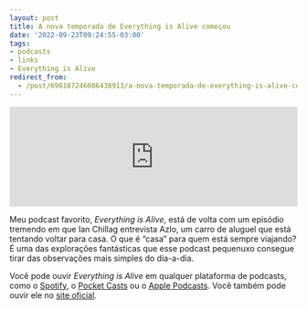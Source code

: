 ```yaml
---
layout: post
title: A nova temporada de Everything is Alive começou
date: '2022-09-23T09:24:55-03:00'
tags:
- podcasts
- links
- Everything is Alive
redirect_from: 
  - /post/696187246086438913/a-nova-temporada-de-everything-is-alive-come%C3%A7ou
---
```

<iframe allow="autoplay *; encrypted-media *; fullscreen *; clipboard-write" frameborder="0" height="175" style="width:100%;max-width:660px;overflow:hidden;background:transparent;" sandbox="allow-forms allow-popups allow-same-origin allow-scripts allow-storage-access-by-user-activation allow-top-navigation-by-user-activation" src="https://embed.podcasts.apple.com/br/podcast/alzo-rental-car/id1388419519?i=1000580143704"></iframe>

Meu podcast favorito, _Everything is Alive_, está de volta com um episódio tremendo em que Ian Chillag entrevista Azlo, um carro de aluguel que está tentando voltar para casa. O que é “casa” para quem está sempre viajando? É uma das explorações fantásticas que esse podcast pequenuxo consegue tirar das observações mais simples do dia-a-dia.

Você pode ouvir _Everything is Alive_ em qualquer plataforma de podcasts, como o [Spotify](https://open.spotify.com/show/4MZrQOVRxXjUDlLjT5UQvr), o [Pocket Casts](https://pca.st/pb2C) ou o [Apple Podcasts](https://itunes.apple.com/us/podcast/everything-is-alive/id1388419519?mt=2). Você também pode ouvir ele no [site oficial](https://www.everythingisalive.com).

